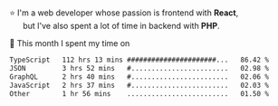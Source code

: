 ⭐ I'm a web developer whose passion is frontend with <b>React</b>,<br/>
&nbsp; &nbsp; &nbsp; but I've also spent a lot of time in backend with <b>PHP</b>.

📅 This month I spent my time on

<!--START_SECTION:waka-->

```txt
TypeScript   112 hrs 13 mins ######################...   86.42 %
JSON         3 hrs 52 mins   #........................   02.98 %
GraphQL      2 hrs 40 mins   #........................   02.06 %
JavaScript   2 hrs 37 mins   #........................   02.03 %
Other        1 hr 56 mins    .........................   01.50 %
```

<!--END_SECTION:waka-->
